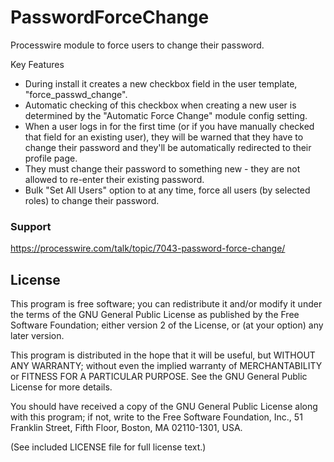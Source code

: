 PasswordForceChange
===================

Processwire module to force users to change their password.

Key Features

* During install it creates a new checkbox field in the user template, "force_passwd_change".
* Automatic checking of this checkbox when creating a new user is determined by the "Automatic Force Change" module config setting.
* When a user logs in for the first time (or if you have manually checked that field for an existing user), they will be warned that they have to change their password and they'll be automatically redirected to their profile page.
* They must change their password to something new - they are not allowed to re-enter their existing password.
* Bulk "Set All Users" option to at any time, force all users (by selected roles) to change their password.

### Support
https://processwire.com/talk/topic/7043-password-force-change/

## License

This program is free software; you can redistribute it and/or
modify it under the terms of the GNU General Public License
as published by the Free Software Foundation; either version 2
of the License, or (at your option) any later version.

This program is distributed in the hope that it will be useful,
but WITHOUT ANY WARRANTY; without even the implied warranty of
MERCHANTABILITY or FITNESS FOR A PARTICULAR PURPOSE.  See the
GNU General Public License for more details.

You should have received a copy of the GNU General Public License
along with this program; if not, write to the Free Software
Foundation, Inc., 51 Franklin Street, Fifth Floor, Boston, MA  02110-1301, USA.

(See included LICENSE file for full license text.)